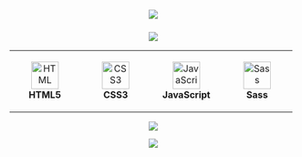 <h1 align="center"><img src="https://readme-typing-svg.demolab.com?font=Fira+Code&pause=1000&color=F78C07&center=true&vCenter=true&width=435&lines=Hi%2C+I'm+Kevin+%F0%9F%91%8B"</h1>

<!--
**NayroFr/NayroFr** is a ✨ _special_ ✨ repository because its `README.md` (this file) appears on your GitHub profile.

Here are some ideas to get you started:

- 🔭 I’m currently working on ...
- 🌱 I’m currently learning ...
- 👯 I’m looking to collaborate on ...
- 🤔 I’m looking for help with ...
- 💬 Ask me about ...
- 📫 How to reach me: ...
- 😄 Pronouns: ...
- ⚡ Fun fact: ...
-->


<h3 align="center"><img src="https://readme-typing-svg.demolab.com?font=Fira+Code&duration=1000&pause=100000000&color=F78C07&center=true&vCenter=true&width=435&lines=%F0%9F%94%A7+Technologie+%26+tools"/></h3>

<table align="center">
<tr>
    <td align="center" height="108" width="108">
      <img
        src="https://cdn.jsdelivr.net/gh/devicons/devicon/icons/html5/html5-plain.svg"
        width="48"
        height="48"
        alt="HTML"
      />
      <br /><strong>HTML5</strong>
    </td>
    <td align="center" height="108" width="108">
      <img
        src="https://cdn.jsdelivr.net/gh/devicons/devicon/icons/css3/css3-plain.svg"
        width="48"
        height="48"
        alt="CSS3"
      />
      <br /><strong>CSS3</strong>
    </td>
    <td align="center" height="108" width="108">
      <img
        src="https://cdn.jsdelivr.net/gh/devicons/devicon/icons/javascript/javascript-plain.svg"
        width="48"
        height="48"
        alt="JavaScript"
      />
      <br /><strong>JavaScript</strong>
    </td>
    <td align="center" height="108" width="108">
      <img
        src="https://cdn.jsdelivr.net/gh/devicons/devicon/icons/sass/sass-original.svg"
        width="48"
        height="48"
        alt="Sass"
      />
      <br /><strong>Sass</strong>
    </td>
  </tr>
</table>

<p align="center"><img src="https://readme-typing-svg.demolab.com?font=Fira+Code&duration=1000&pause=100000000&color=F78C07&center=true&vCenter=true&width=435&lines=%F0%9F%93%88+Stats"/></p>

<!-- [![](https://github-readme-stats.vercel.app/api?username=nayrofr&show_icons=true&theme=slateorange&hide_border=true&border_radius=5)](https://github.com/anuraghazra/github-readme-stats)  -->
<p align="center"><img src="https://github-readme-streak-stats.herokuapp.com?user=NayroFr&theme=slateorange&hide_border=true&border_radius=5&locale=fr&date_format=j%20M%5B%20Y%5D"/></p>
